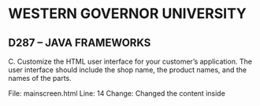 # WESTERN GOVERNOR UNIVERSITY 
## D287 – JAVA FRAMEWORKS

C.  Customize the HTML user interface for your customer’s application. The user interface should include the shop name, the product names, and the names of the parts.

File: mainscreen.html
Line: 14
Change: Changed the content inside <title> tag from "My Bicycle Shop" to "Little Bit Better"

File: mainscreen.html
Line: 19
Change:  Change the content inside <h1> tag from "Shop" to "Little Bit Better"

File: mainscreen.html
Line: 21
Change: Changed the content inside <h1> tag from "Parts" to "Components".

File: mainscreen.html
Lines: 30-34
Change: Added the parts: “CPU”, “Motherboard”, “RAM”, “Storage” and “Power Supply”

File: mainscreen.html
Line: 56
Change: Changed the content inside <h2> tag from “Products” to “Devices”

File: mainscreen.html
Line: 70-74
Change: Added the products: “Work Station”, “Desktop”, “Laptop”, “Gaming PC” and “Smartphone”

Commited and pushed with message "Customized the mainscreen.html file for customer shop"



D.  Add an “About” page to the application to describe your chosen customer’s company to web viewers and include navigation to and from the “About” page and the main screen.

File: about.html
Line: Whole File
Change: Created a new file, describing the company and added button to navigate to main screen

File: AboutController.java
Line: Whole File
Change: Created a new controller to map the about URL to the template

File: mainscreen.html
Line: 75
Change: Added an “About Us” button to navigate to the about page

Committed and pushed with message "Added about page and buttons to navigate to and from the about page and main screen"



E.  Add a sample inventory appropriate for your chosen store to the application. You should have five parts and five products in your sample inventory and should not overwrite existing data in the database.

File: BootStrapData.java
Line: 35
Change: Added if statement to check if part and repository are both empty

File: BootStrapData.java
Line: 36-78
Change: Added 5 sample parts and 5 sample products

Commited and pushed with message "Added sample inventory with 5 parts and products"



F.  Add a “Buy Now” button to your product list. Your “Buy Now” button must meet each of the following parameters:
•  The “Buy Now” button must be next to the buttons that update and delete products.
•  The button should decrement the inventory of that product by one. It should not affect the inventory of any of the associated parts.
•  Display a message that indicates the success or failure of a purchase.

File: mainscreen.html
Line: 93
Change: Added a "Buy Now" button

File: BuyProductController.java
Line: Whole file
Change: Created a new controller to update and delete products

File: mainscreen.html
Line: 22-24
Change: Updated file to display the message that shows if the purchase was successful or not

Committed and pushed with message "Created buy now button that updates and deletes product and displays a message showing if purchase was successful or failed"



G.  Modify the parts to track maximum and minimum inventory by doing the following:
•  Add additional fields to the part entity for maximum and minimum inventory.
•  Modify the sample inventory to include the maximum and minimum fields.
•  Add to the InhousePartForm and OutsourcedPartForm forms additional text inputs for the inventory so the user can set the maximum and minimum values.
•  Rename the file the persistent storage is saved to.
•  Modify the code to enforce that the inventory is between or at the minimum and maximum value.

File: Parts.java
Line: 31-34
Change: Added fields for minimum and maximum inventory

File: Parts.java
Line: 44-58
Change: Updated the Part constructors to include minInv and maxInv

File: Parts.java
Line: 89-95
Change: Added getters and setters for minInv and maxInv

File: Parts.java
Line: 105
Change: Added a method to check if inventory is between min and max values

File: BootStrapData.java
Line: 41-74
Change: Added min and max inventory fields for parts of the sample inventory

File: InhousePartForm.html
Line: 24-28
Change: Added text input for minInv and maxInv

File: OuthousePartForm.html
Line: 25-29
Change: Added text input for minInv and maxInv

File: application.properties
Line: 6
Change: Renamed the database file to “task-G-completed”

File: AddInhousePartController.java
Line: 44-47
Change: Updated code to check if inventory value is between minimum and maximum values

File: AddOutsourcedPartController.java
Line: 45-48
Change: Updated code to check if inventory value is between minimum and maximum values 

Committed and pushed with message "Added fields for minimum and maximum inventory for parts, renamed database file and added method to ensure that inventory is between min and max values"



H.  Add validation for between or at the maximum and minimum fields. The validation must include the following:
•  Display error messages for low inventory when adding and updating parts if the inventory is less than the minimum number of parts.
•  Display error messages for low inventory when adding and updating products lowers the part inventory below the minimum.
•  Display error messages when adding and updating parts if the inventory is greater than the maximum.

File: AddInhousePartController.java
Line: 44-49
Change: Added error message when inventory goes below minimum inventory or above maximum inventory

File: AddOursourcedPartController.java
Line: 45-50
Change: Added error message when inventory goes below minimum inventory or above maximum inventory

File: EnufPartsValidator.java
Line: 36-55
Change: Added code to check if updating or adding the product will make the parts value go below the minimum value and an error message if it does

Committed and pushed with message "Added code to display error messages when inventory goes below minimum or maximum number of parts"



I.  Add at least two unit tests for the maximum and minimum fields to the PartTest class in the test package.

File: PartTest.java
Line: 160-194
Change:  Added code to ensure that the methods for the minimum and maximum inventory works properly

Committed and pushed with message “Tested two unit tests to see if the setter and getter methods for min and max inventory code works correctly”



J.  Remove the class files for any unused validators in order to clean your code.

File: DeletePartValidator.java
Line: Whole file
Change: Deleted the entire file to clean up project code

Committed and pushed with message “Removed the DeletePartValidator.java file as it had no usages in the project file”